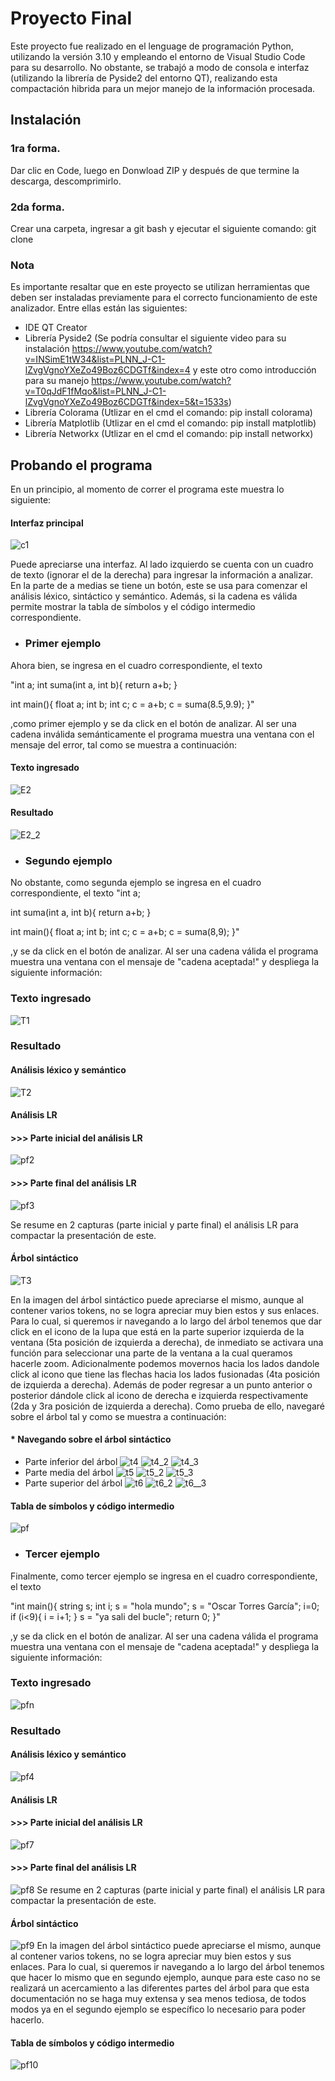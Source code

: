 # Proyecto Final 
Este proyecto fue realizado en el lenguage de programación Python, utilizando la versión 3.10 y empleando el entorno de Visual Studio Code para su desarrollo. No obstante, se trabajó a modo de consola e interfaz (utilizando la librería de Pyside2 del entorno QT), realizando esta compactación hibrida para un mejor manejo de la información procesada.

## Instalación
### 1ra forma.
Dar clic en Code, luego en Donwload ZIP y después de que termine la descarga, descomprimirlo.

### 2da forma.
Crear una carpeta, ingresar a git bash y ejecutar el siguiente comando:  git clone 

### Nota
Es importante resaltar que en este proyecto se utilizan herramientas que deben ser instaladas previamente para el correcto funcionamiento de este analizador. Entre ellas están las siguientes:

- IDE QT Creator
- Librería Pyside2 (Se podría consultar el siguiente video para su instalación https://www.youtube.com/watch?v=INSimE1tW34&list=PLNN_J-C1-lZvgVgnoYXeZo49Boz6CDGTf&index=4 y este otro como introducción para su manejo https://www.youtube.com/watch?v=T0qJdF1fMqo&list=PLNN_J-C1-lZvgVgnoYXeZo49Boz6CDGTf&index=5&t=1533s)
- Librería Colorama (Utlizar en el cmd el comando: pip install colorama)
- Librería Matplotlib (Utlizar en el cmd el comando: pip install matplotlib)
- Librería Networkx (Utlizar en el cmd el comando: pip install networkx)

## Probando el programa
En un principio, al momento de correr el programa este muestra lo siguiente:
#### Interfaz principal
![c1](https://user-images.githubusercontent.com/70919055/191636160-03a7d676-64d0-44b7-be3e-5f74b06b9f8a.PNG)

Puede apreciarse una interfaz. Al lado izquierdo se cuenta con un cuadro de texto (ignorar el de la derecha) para ingresar la información a analizar. En la parte de a medias se tiene un botón, este se usa para comenzar el análisis léxico, sintáctico y semántico. Además, si la cadena es válida permite mostrar la tabla de símbolos y el código intermedio correspondiente. 
- ### Primer ejemplo

Ahora bien, se ingresa en el cuadro correspondiente, el texto 

"int a;
int suma(int a, int b){
return a+b;
}

int main(){
float a;
int b;
int c;
c = a+b;
c = suma(8.5,9.9);
}"

,como primer ejemplo y se da click en el botón de analizar. Al ser una cadena inválida semánticamente el programa muestra una ventana con el mensaje del error, tal como se muestra a continuación:
#### Texto ingresado
![E2](https://user-images.githubusercontent.com/70919055/201827451-47eddeaf-47dd-4d5e-84f3-eda1ec214058.png)
#### Resultado
![E2_2](https://user-images.githubusercontent.com/70919055/201827502-a5e0b5a4-76a3-463d-801a-0a8ed5cb78f8.png)
- ### Segundo ejemplo
No obstante, como segunda ejemplo se ingresa en el cuadro correspondiente, el texto
"int a;

int suma(int a, int b){
return a+b;
}

int main(){
float a;
int b;
int c;
c = a+b;
c = suma(8,9);
}"

,y se da click en el botón de analizar. Al ser una cadena válida el programa muestra una ventana con el mensaje de "cadena aceptada!" y despliega la siguiente información:
### Texto ingresado
![T1](https://user-images.githubusercontent.com/70919055/202300882-19939662-ce3c-4942-b0dc-60ca9f9251b7.png)
### Resultado
#### Análisis léxico y semántico
![T2](https://user-images.githubusercontent.com/70919055/202301005-e376d756-6298-447e-9eb1-a0a675e0f6ba.png)
#### Análisis LR
#### >>> Parte inicial del análisis LR
![pf2](https://user-images.githubusercontent.com/70919055/205792177-d28419fd-79cd-476a-a4bc-43d98a26ce8e.png)
#### >>> Parte final del análisis LR
![pf3](https://user-images.githubusercontent.com/70919055/205792367-57ae6e53-d6a5-42c7-8b12-cb02d3ae2c93.png)

Se resume en 2 capturas (parte inicial y parte final) el análisis LR para compactar la presentación de este.
#### Árbol sintáctico 
![T3](https://user-images.githubusercontent.com/70919055/202301132-332ccf0d-1f98-4db7-8fc1-dfa078de5d88.png)

En la imagen del árbol sintáctico puede apreciarse el mismo, aunque al contener varios tokens, no se logra apreciar muy bien estos y sus enlaces. Para lo cual, si queremos ir navegando a lo largo del árbol tenemos que dar click en el icono de la lupa que está en la parte superior izquierda de la ventana (5ta posición de izquierda a derecha), de inmediato se activara una función para seleccionar una parte de la ventana a la cual queramos hacerle zoom. Adicionalmente podemos movernos hacia los lados dandole click al icono que tiene las flechas hacia los lados fusionadas (4ta posición de izquierda a derecha). Además de poder regresar a un punto anterior o posterior dándole click al icono de derecha e izquierda respectivamente (2da y 3ra posición de izquierda a derecha).
Como prueba de ello, navegaré sobre el árbol tal y como se muestra a continuación:
#### * Navegando sobre el árbol sintáctico 
- Parte inferior del árbol
![t4](https://user-images.githubusercontent.com/70919055/202308795-aafb443f-0ded-4119-9be7-be496ecf2547.png)
![t4_2](https://user-images.githubusercontent.com/70919055/202308902-68b5b939-7d32-4372-97ae-07d8bb729dc4.png)
![t4_3](https://user-images.githubusercontent.com/70919055/202308941-2c31f58e-c3cd-48d7-ba8d-2feef874a268.png)
- Parte media del árbol
![t5](https://user-images.githubusercontent.com/70919055/202309071-3d8598e2-00d1-4d46-8233-27c98c19fda9.png)
![t5_2](https://user-images.githubusercontent.com/70919055/202309169-49f85a0b-4ec3-4b0a-8e9c-43762b722ce4.png)
![t5_3](https://user-images.githubusercontent.com/70919055/202309216-694108c3-3c13-47a9-9c9a-afaaba3b0512.png)
- Parte superior del árbol
![t6](https://user-images.githubusercontent.com/70919055/202309610-297cac3a-dee4-46fb-8d10-7175a590469f.png)
![t6_2](https://user-images.githubusercontent.com/70919055/202309670-d26465bb-fff4-457d-9e98-f7cb80a6aa4c.png)
![t6__3](https://user-images.githubusercontent.com/70919055/202309732-fa1f6030-5724-4e4a-8f59-e12b76eeddf4.png)
#### Tabla de símbolos y código intermedio
![pf](https://user-images.githubusercontent.com/70919055/205786649-4be5a561-fbf5-4b65-b1bc-c96ad6509912.png)

- ### Tercer ejemplo
Finalmente, como tercer ejemplo se ingresa en el cuadro correspondiente, el texto

"int main(){
    string s;
    int i;
    s = "hola mundo";
    s = "Oscar Torres García";
    i=0;
    if (i<9){
            i = i+1;
    }
    s = "ya sali del bucle";
    return 0;
}"

,y se da click en el botón de analizar. Al ser una cadena válida el programa muestra una ventana con el mensaje de "cadena aceptada!" y despliega la siguiente información:
### Texto ingresado
![pfn](https://user-images.githubusercontent.com/70919055/205797987-b86c6992-0a51-48aa-a203-bb9f6377bcb4.png)
### Resultado
#### Análisis léxico y semántico
![pf4](https://user-images.githubusercontent.com/70919055/205793756-3f2911af-3185-4d47-82b5-b456c207bb09.png)
#### Análisis LR
#### >>> Parte inicial del análisis LR 
![pf7](https://user-images.githubusercontent.com/70919055/205795101-88076af1-d476-4112-a953-ca75a79d9109.png)
#### >>> Parte final del análisis LR
![pf8](https://user-images.githubusercontent.com/70919055/205795281-467cadb2-4d4a-40c0-935b-980989dab37c.png)
Se resume en 2 capturas (parte inicial y parte final) el análisis LR para compactar la presentación de este.

#### Árbol sintáctico 
![pf9](https://user-images.githubusercontent.com/70919055/205795609-55fff287-9a53-4718-83c7-e85c9fdcf738.png)
En la imagen del árbol sintáctico puede apreciarse el mismo, aunque al contener varios tokens, no se logra apreciar muy bien estos y sus enlaces. Para lo cual, si queremos ir navegando a lo largo del árbol tenemos que hacer lo mismo que en segundo ejemplo, aunque para este caso no se realizará un acercamiento a las diferentes partes del árbol para que esta documentación no se haga muy extensa y sea menos tediosa, de todos modos ya en el segundo ejemplo se específico lo necesario para poder hacerlo.
#### Tabla de símbolos y código intermedio
![pf10](https://user-images.githubusercontent.com/70919055/205796414-82f51689-b739-426d-840b-3eacbe5cc5d1.png)
